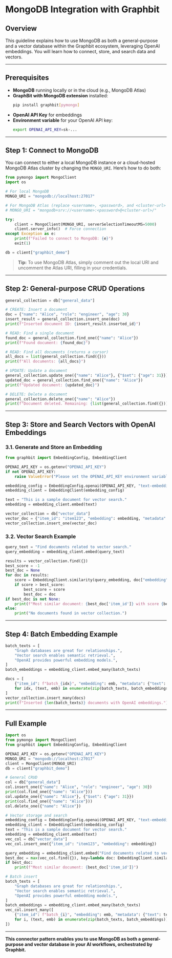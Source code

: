 # MongoDB Integration with Graphbit


## Overview

This guideline explains how to use MongoDB as both a general-purpose and a vector database within the Graphbit ecosystem, leveraging OpenAI embeddings. You will learn how to connect, store, and search data and vectors.

---

## Prerequisites

- **MongoDB** running locally or in the cloud (e.g., MongoDB Atlas)
- **GraphBit with MongoDB extension** installed:
  ```bash
  pip install graphbit[pymongo]
  ```
- **OpenAI API Key** for embeddings
- **Environment variable** for your OpenAI API key:
  ```bash
  export OPENAI_API_KEY=sk-...
  ```

---

## Step 1: Connect to MongoDB

You can connect to either a local MongoDB instance or a cloud-hosted MongoDB Atlas cluster by changing the `MONGO_URI`. Here’s how to do both:

```python
from pymongo import MongoClient
import os

# For local MongoDB
MONGO_URI = "mongodb://localhost:27017"

# For MongoDB Atlas (replace <username>, <password>, and <cluster-url> with your details)
# MONGO_URI = "mongodb+srv://<username>:<password>@<cluster-url>/"

try:
    client = MongoClient(MONGO_URI, serverSelectionTimeoutMS=5000)
    client.server_info()  # Force connection
except Exception as e:
    print(f"Failed to connect to MongoDB: {e}")
    exit(1)

db = client["graphbit_demo"]
```

> **Tip:** To use MongoDB Atlas, simply comment out the local URI and uncomment the Atlas URI, filling in your credentials.

---

## Step 2: General-purpose CRUD Operations

```python
general_collection = db["general_data"]

# CREATE: Insert a document
doc = {"name": "Alice", "role": "engineer", "age": 30}
insert_result = general_collection.insert_one(doc)
print(f"Inserted document ID: {insert_result.inserted_id}")

# READ: Find a single document
found_doc = general_collection.find_one({"name": "Alice"})
print(f"Found document: {found_doc}")

# READ: Find all documents (returns a cursor)
all_docs = list(general_collection.find({}))
print(f"All documents: {all_docs}")

# UPDATE: Update a document
general_collection.update_one({"name": "Alice"}, {"$set": {"age": 31}})
updated_doc = general_collection.find_one({"name": "Alice"})
print(f"Updated document: {updated_doc}")

# DELETE: Delete a document
general_collection.delete_one({"name": "Alice"})
print(f"Document deleted. Remaining: {list(general_collection.find({}))}")

```

---

## Step 3: Store and Search Vectors with OpenAI Embeddings

### 3.1. Generate and Store an Embedding

```python
from graphbit import EmbeddingConfig, EmbeddingClient

OPENAI_API_KEY = os.getenv("OPENAI_API_KEY")
if not OPENAI_API_KEY:
    raise ValueError("Please set the OPENAI_API_KEY environment variable.")

embedding_config = EmbeddingConfig.openai(OPENAI_API_KEY, "text-embedding-3-small")
embedding_client = EmbeddingClient(embedding_config)

text = "This is a sample document for vector search."
embedding = embedding_client.embed(text)

vector_collection = db["vector_data"]
vector_doc = {"item_id": "item123", "embedding": embedding, "metadata": {"category": "test"}}
vector_collection.insert_one(vector_doc)
```

### 3.2. Vector Search Example

```python
query_text = "Find documents related to vector search."
query_embedding = embedding_client.embed(query_text)

results = vector_collection.find({})
best_score = -1
best_doc = None
for doc in results:
    score = EmbeddingClient.similarity(query_embedding, doc["embedding"])
    if score > best_score:
        best_score = score
        best_doc = doc
if best_doc is not None:
    print(f"Most similar document: {best_doc['item_id']} with score {best_score:.4f}")
else:
    print("No documents found in vector collection.")
```

---

## Step 4: Batch Embedding Example

```python
batch_texts = [
    "Graph databases are great for relationships.",
    "Vector search enables semantic retrieval.",
    "OpenAI provides powerful embedding models.",
]
batch_embeddings = embedding_client.embed_many(batch_texts)

docs = [
    {"item_id": f"batch_{idx}", "embedding": emb, "metadata": {"text": text}}
    for idx, (text, emb) in enumerate(zip(batch_texts, batch_embeddings))
]
vector_collection.insert_many(docs)
print(f"Inserted {len(batch_texts)} documents with OpenAI embeddings.")
```

---

## Full Example

```python
import os
from pymongo import MongoClient
from graphbit import EmbeddingConfig, EmbeddingClient

OPENAI_API_KEY = os.getenv("OPENAI_API_KEY")
MONGO_URI = "mongodb://localhost:27017"
client = MongoClient(MONGO_URI)
db = client["graphbit_demo"]

# General CRUD
col = db["general_data"]
col.insert_one({"name": "Alice", "role": "engineer", "age": 30})
print(col.find_one({"name": "Alice"}))
col.update_one({"name": "Alice"}, {"$set": {"age": 31}})
print(col.find_one({"name": "Alice"}))
col.delete_one({"name": "Alice"})

# Vector storage and search
embedding_config = EmbeddingConfig.openai(OPENAI_API_KEY, "text-embedding-3-small")
embedding_client = EmbeddingClient(embedding_config)
text = "This is a sample document for vector search."
embedding = embedding_client.embed(text)
vec_col = db["vector_data"]
vec_col.insert_one({"item_id": "item123", "embedding": embedding})

query_embedding = embedding_client.embed("Find documents related to vector search.")
best_doc = max(vec_col.find({}), key=lambda doc: EmbeddingClient.similarity(query_embedding, doc["embedding"]), default=None)
if best_doc:
    print(f"Most similar document: {best_doc['item_id']}")

# Batch insert
batch_texts = [
    "Graph databases are great for relationships.",
    "Vector search enables semantic retrieval.",
    "OpenAI provides powerful embedding models.",
]
batch_embeddings = embedding_client.embed_many(batch_texts)
vec_col.insert_many([
    {"item_id": f"batch_{i}", "embedding": emb, "metadata": {"text": text}}
    for i, (text, emb) in enumerate(zip(batch_texts, batch_embeddings))
])
```

---

**This connector pattern enables you to use MongoDB as both a general-purpose and vector database in your AI workflows, orchestrated by Graphbit.** 
